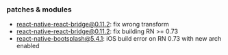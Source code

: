 ### patches & modules

- react-native-react-bridge@0.11.2: fix wrong transform
- react-native-react-bridge@0.11.2: fix building RN >= 0.73
- react-native-bootsplash@5.4.1: iOS build error on RN 0.73 with new arch enabled
